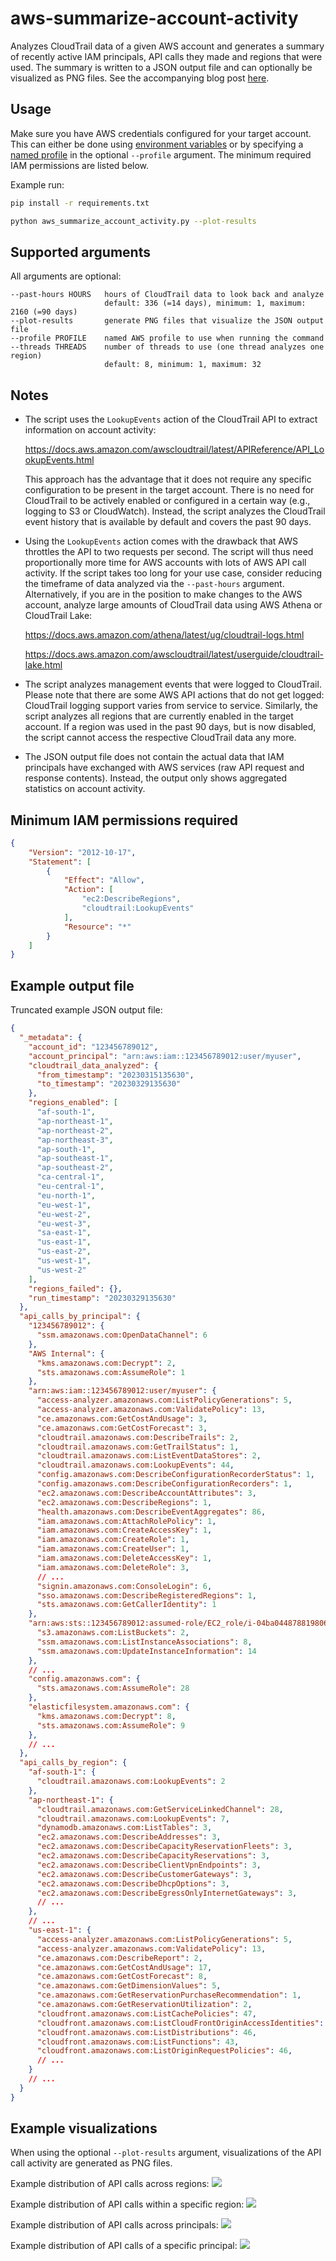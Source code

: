 # aws-summarize-account-activity

Analyzes CloudTrail data of a given AWS account and generates a summary of recently active IAM principals, API calls they made and regions that were used. The summary is written to a JSON output file and can optionally be visualized as PNG files. See the accompanying blog post 
[here](https://medium.com/@michael.kirchner/how-to-get-an-overview-of-activities-going-on-within-an-aws-account-cb1608076819). 


## Usage

Make sure you have AWS credentials configured for your target account. This can either be done using [environment 
variables](https://docs.aws.amazon.com/cli/latest/userguide/cli-configure-envvars.html) or by specifying a [named 
profile](https://docs.aws.amazon.com/cli/latest/userguide/cli-configure-profiles.html) in the optional `--profile` 
argument. The minimum required IAM permissions are listed below. 

Example run:

```bash
pip install -r requirements.txt

python aws_summarize_account_activity.py --plot-results
```


## Supported arguments

All arguments are optional:

```
--past-hours HOURS   hours of CloudTrail data to look back and analyze
                     default: 336 (=14 days), minimum: 1, maximum: 2160 (=90 days)
--plot-results       generate PNG files that visualize the JSON output file
--profile PROFILE    named AWS profile to use when running the command
--threads THREADS    number of threads to use (one thread analyzes one region)
                     default: 8, minimum: 1, maximum: 32
```


## Notes

* The script uses the `LookupEvents` action of the CloudTrail API to extract information on account activity:

  https://docs.aws.amazon.com/awscloudtrail/latest/APIReference/API_LookupEvents.html

  This approach has the advantage that it does not require any specific configuration to be present in the target account. There is no need for CloudTrail to be actively enabled or configured in a certain way (e.g., logging to S3 or CloudWatch). Instead, the script analyzes the CloudTrail event history that is available by default and covers the past 90 days.
  
* Using the `LookupEvents` action comes with the drawback that AWS throttles the API to two requests per second. The script will thus need proportionally more time for AWS accounts with lots of AWS API call activity. If the script takes too long for your use case, consider reducing the timeframe of data analyzed via the `--past-hours` argument. Alternatively, if you are in the position to make changes to the AWS account, analyze large amounts of CloudTrail data using AWS Athena or CloudTrail Lake:

  https://docs.aws.amazon.com/athena/latest/ug/cloudtrail-logs.html
  
  https://docs.aws.amazon.com/awscloudtrail/latest/userguide/cloudtrail-lake.html

* The script analyzes management events that were logged to CloudTrail. Please note that there are some AWS API actions that do not get logged: CloudTrail logging support varies from service to service. Similarly, the script analyzes all regions that are currently enabled in the target account. If a region was used in the past 90 days, but is now disabled, the script cannot access the respective CloudTrail data any more.

* The JSON output file does not contain the actual data that IAM principals have exchanged with AWS services (raw API request and response contents). Instead, the output only shows aggregated statistics on account activity.


## Minimum IAM permissions required

```json
{
    "Version": "2012-10-17",
    "Statement": [
        {
            "Effect": "Allow",
            "Action": [
                "ec2:DescribeRegions",
                "cloudtrail:LookupEvents"
            ],
            "Resource": "*"
        }
    ]
}
```


## Example output file

Truncated example JSON output file:
```json
{
  "_metadata": {
    "account_id": "123456789012",
    "account_principal": "arn:aws:iam::123456789012:user/myuser",
    "cloudtrail_data_analyzed": {
      "from_timestamp": "20230315135630",
      "to_timestamp": "20230329135630"
    },
    "regions_enabled": [
      "af-south-1",
      "ap-northeast-1",
      "ap-northeast-2",
      "ap-northeast-3",
      "ap-south-1",
      "ap-southeast-1",
      "ap-southeast-2",
      "ca-central-1",
      "eu-central-1",
      "eu-north-1",
      "eu-west-1",
      "eu-west-2",
      "eu-west-3",
      "sa-east-1",
      "us-east-1",
      "us-east-2",
      "us-west-1",
      "us-west-2"
    ],
    "regions_failed": {},
    "run_timestamp": "20230329135630"
  },
  "api_calls_by_principal": {
    "123456789012": {
      "ssm.amazonaws.com:OpenDataChannel": 6
    },
    "AWS Internal": {
      "kms.amazonaws.com:Decrypt": 2,
      "sts.amazonaws.com:AssumeRole": 1
    },
    "arn:aws:iam::123456789012:user/myuser": {
      "access-analyzer.amazonaws.com:ListPolicyGenerations": 5,
      "access-analyzer.amazonaws.com:ValidatePolicy": 13,
      "ce.amazonaws.com:GetCostAndUsage": 3,
      "ce.amazonaws.com:GetCostForecast": 3,
      "cloudtrail.amazonaws.com:DescribeTrails": 2,
      "cloudtrail.amazonaws.com:GetTrailStatus": 1,
      "cloudtrail.amazonaws.com:ListEventDataStores": 2,
      "cloudtrail.amazonaws.com:LookupEvents": 44,
      "config.amazonaws.com:DescribeConfigurationRecorderStatus": 1,
      "config.amazonaws.com:DescribeConfigurationRecorders": 1,
      "ec2.amazonaws.com:DescribeAccountAttributes": 3,
      "ec2.amazonaws.com:DescribeRegions": 1,
      "health.amazonaws.com:DescribeEventAggregates": 86,
      "iam.amazonaws.com:AttachRolePolicy": 1,
      "iam.amazonaws.com:CreateAccessKey": 1,
      "iam.amazonaws.com:CreateRole": 1,
      "iam.amazonaws.com:CreateUser": 1,
      "iam.amazonaws.com:DeleteAccessKey": 1,
      "iam.amazonaws.com:DeleteRole": 3,
      // ...
      "signin.amazonaws.com:ConsoleLogin": 6,
      "sso.amazonaws.com:DescribeRegisteredRegions": 1,
      "sts.amazonaws.com:GetCallerIdentity": 1
    },
    "arn:aws:sts::123456789012:assumed-role/EC2_role/i-04ba0448788198062": {
      "s3.amazonaws.com:ListBuckets": 2,
      "ssm.amazonaws.com:ListInstanceAssociations": 8,
      "ssm.amazonaws.com:UpdateInstanceInformation": 14
    },
    // ...
    "config.amazonaws.com": {
      "sts.amazonaws.com:AssumeRole": 28
    },
    "elasticfilesystem.amazonaws.com": {
      "kms.amazonaws.com:Decrypt": 8,
      "sts.amazonaws.com:AssumeRole": 9
    },
    // ...
  },
  "api_calls_by_region": {
    "af-south-1": {
      "cloudtrail.amazonaws.com:LookupEvents": 2
    },
    "ap-northeast-1": {
      "cloudtrail.amazonaws.com:GetServiceLinkedChannel": 28,
      "cloudtrail.amazonaws.com:LookupEvents": 7,
      "dynamodb.amazonaws.com:ListTables": 3,
      "ec2.amazonaws.com:DescribeAddresses": 3,
      "ec2.amazonaws.com:DescribeCapacityReservationFleets": 3,
      "ec2.amazonaws.com:DescribeCapacityReservations": 3,
      "ec2.amazonaws.com:DescribeClientVpnEndpoints": 3,
      "ec2.amazonaws.com:DescribeCustomerGateways": 3,
      "ec2.amazonaws.com:DescribeDhcpOptions": 3,
      "ec2.amazonaws.com:DescribeEgressOnlyInternetGateways": 3,
      // ...
    },
    // ...
    "us-east-1": {
      "access-analyzer.amazonaws.com:ListPolicyGenerations": 5,
      "access-analyzer.amazonaws.com:ValidatePolicy": 13,
      "ce.amazonaws.com:DescribeReport": 2,
      "ce.amazonaws.com:GetCostAndUsage": 17,
      "ce.amazonaws.com:GetCostForecast": 8,
      "ce.amazonaws.com:GetDimensionValues": 5,
      "ce.amazonaws.com:GetReservationPurchaseRecommendation": 1,
      "ce.amazonaws.com:GetReservationUtilization": 2,
      "cloudfront.amazonaws.com:ListCachePolicies": 47,
      "cloudfront.amazonaws.com:ListCloudFrontOriginAccessIdentities": 46,
      "cloudfront.amazonaws.com:ListDistributions": 46,
      "cloudfront.amazonaws.com:ListFunctions": 43,
      "cloudfront.amazonaws.com:ListOriginRequestPolicies": 46,
      // ...
    }
    // ...
  }
}
```


## Example visualizations

When using the optional `--plot-results` argument, visualizations of the API call activity are generated as PNG files. 

Example distribution of API calls across regions:
![](./example_plots/api_calls_per_region.png)

Example distribution of API calls within a specific region:
![](./example_plots/region_activity.png)

Example distribution of API calls across principals:
![](./example_plots/api_calls_per_principal.png)

Example distribution of API calls of a specific principal:
![](./example_plots/principal_activity.png)
